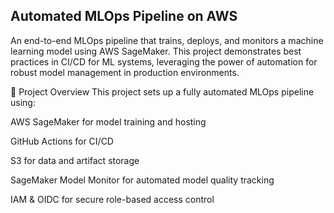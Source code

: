## Automated MLOps Pipeline on AWS

An end-to-end MLOps pipeline that trains, deploys, and monitors a machine learning model using AWS SageMaker. This project demonstrates best practices in CI/CD for ML systems, leveraging the power of automation for robust model management in production environments.

🚀 Project Overview
This project sets up a fully automated MLOps pipeline using:

AWS SageMaker for model training and hosting

GitHub Actions for CI/CD

S3 for data and artifact storage

SageMaker Model Monitor for automated model quality tracking

IAM & OIDC for secure role-based access control
